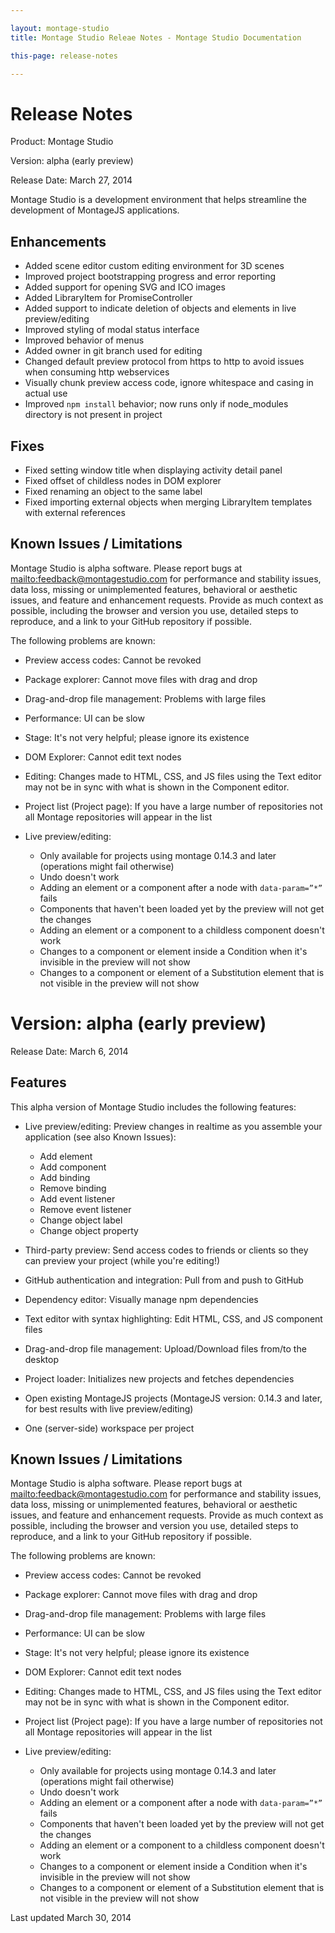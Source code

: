 ```yaml
---

layout: montage-studio
title: Montage Studio Releae Notes - Montage Studio Documentation

this-page: release-notes

---
```


# Release Notes

Product: Montage Studio

Version: alpha (early preview)

Release Date: March 27, 2014

Montage Studio is a development environment that helps streamline the development of MontageJS applications.

## Enhancements

* Added scene editor custom editing environment for 3D scenes
* Improved project bootstrapping progress and error reporting
* Added support for opening SVG and ICO images
* Added LibraryItem for PromiseController
* Added support to indicate deletion of objects and elements in live preview/editing
* Improved styling of modal status interface
* Improved behavior of menus
* Added owner in git branch used for editing
* Changed default preview protocol from https to http to avoid issues when consuming http webservices
* Visually chunk preview access code, ignore whitespace and casing in actual use
* Improved `npm install` behavior; now runs only if node_modules directory is not present in project

## Fixes
 
* Fixed setting window title when displaying activity detail panel
* Fixed offset of childless nodes in DOM explorer
* Fixed renaming an object to the same label
* Fixed importing external objects when merging LibraryItem templates with external references

## Known Issues / Limitations

Montage Studio is alpha software. Please report bugs at [mailto:feedback@montagestudio.com](mailto:feedback@montagestudio.com) for performance and stability issues, data loss, missing or unimplemented features, behavioral or aesthetic issues, and feature and enhancement requests. Provide as much context as possible, including the browser and version you use, detailed steps to reproduce, and a link to your GitHub repository if possible.

The following problems are known:

* Preview access codes: Cannot be revoked
* Package explorer: Cannot move files with drag and drop
* Drag-and-drop file management: Problems with large files
* Performance: UI can be slow
* Stage: It's not very helpful; please ignore its existence
* DOM Explorer: Cannot edit text nodes
* Editing: Changes made to HTML, CSS, and JS files using the Text editor may not be in sync with what is shown in the Component editor.
* Project list (Project page): If you have a large number of repositories not all Montage repositories will appear in the list
* Live preview/editing:

    * Only available for projects using montage 0.14.3 and later (operations might fail otherwise)
    * Undo doesn't work
    * Adding an element or a component after a node with `data­-param=”*”` fails
    * Components that haven't been loaded yet by the preview will not get the changes
    * Adding an element or a component to a childless component doesn't work
    * Changes to a component or element inside a Condition when it's invisible in the preview will not show
    * Changes to a component or element of a Substitution element that is not visible in the preview will not show

# Version: alpha (early preview)

Release Date: March 6, 2014

## Features

This alpha version of Montage Studio includes the following features:

* Live preview/editing: Preview changes in realtime as you assemble your application (see also Known Issues):

    * Add element
    * Add component
    * Add binding
    * Remove binding
    * Add event listener
    * Remove event listener
    * Change object label
    * Change object property
    
* Third-party preview: Send access codes to friends or clients so they can preview your project (while you're editing!)
* GitHub authentication and integration: Pull from and push to GitHub
* Dependency editor: Visually manage npm dependencies
* Text editor with syntax highlighting: Edit HTML, CSS, and JS component files
* Drag-and-drop file management: Upload/Download files from/to the desktop
* Project loader: Initializes new projects and fetches dependencies
* Open existing MontageJS projects (MontageJS version: 0.14.3 and later, for best results with live preview/editing)
* One (server-side) workspace per project

## Known Issues / Limitations

Montage Studio is alpha software. Please report bugs at [mailto:feedback@montagestudio.com](mailto:feedback@montagestudio.com) for performance and stability issues, data loss, missing or unimplemented features, behavioral or aesthetic issues, and feature and enhancement requests. Provide as much context as possible, including the browser and version you use, detailed steps to reproduce, and a link to your GitHub repository if possible.

The following problems are known:

* Preview access codes: Cannot be revoked
* Package explorer: Cannot move files with drag and drop
* Drag-and-drop file management: Problems with large files
* Performance: UI can be slow
* Stage: It's not very helpful; please ignore its existence
* DOM Explorer: Cannot edit text nodes
* Editing: Changes made to HTML, CSS, and JS files using the Text editor may not be in sync with what is shown in the Component editor.
* Project list (Project page): If you have a large number of repositories not all Montage repositories will appear in the list
* Live preview/editing:

    * Only available for projects using montage 0.14.3 and later (operations might fail otherwise)
    * Undo doesn't work
    * Adding an element or a component after a node with `data­-param=”*”` fails
    * Components that haven't been loaded yet by the preview will not get the changes
    * Adding an element or a component to a childless component doesn't work
    * Changes to a component or element inside a Condition when it's invisible in the preview will not show
    * Changes to a component or element of a Substitution element that is not visible in the preview will not show


Last updated March 30, 2014

